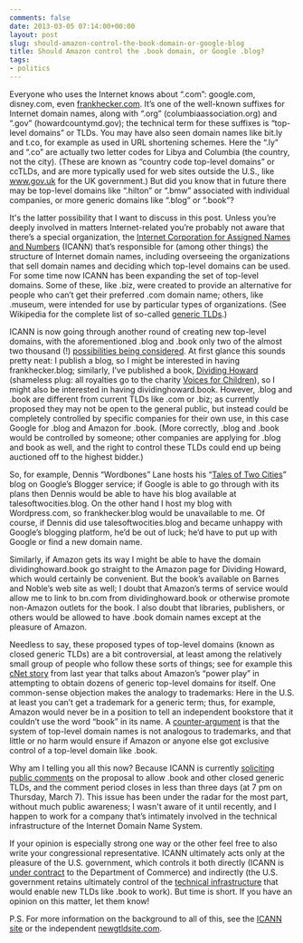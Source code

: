 ```yaml
---
comments: false
date: 2013-03-05 07:14:00+00:00
layout: post
slug: should-amazon-control-the-book-domain-or-google-blog
title: Should Amazon control the .book domain, or Google .blog?
tags:
- politics
---
```


Everyone who uses the Internet knows about “.com”: google.com, disney.com, even [frankhecker.com](http://frankhecker.com/). It’s one of the well-known suffixes for Internet domain names, along with “.org” (columbiaassociation.org) and “.gov” (howardcountymd.gov); the technical term for these suffixes is “top-level domains” or TLDs. You may have also seen domain names like bit.ly and t.co, for example as used in URL shortening schemes. Here the “.ly” and “.co” are actually two letter codes for Libya and Columbia (the country, not the city). (These are known as “country code top-level domains” or ccTLDs, and are more typically used for web sites outside the U.S., like www.gov.uk for the UK government.) But did you know that in future there may be top-level domains like “.hilton” or “.bmw” associated with individual companies, or more generic domains like “.blog” or “.book”?

It's the latter possibility that I want to discuss in this post. Unless you’re deeply involved in matters Internet-related you’re probably not aware that there’s a special organization, the [Internet Corporation for Assigned Names and Numbers](http://www.icann.org/) (ICANN) that’s responsible for (among other things) the structure of Internet domain names, including overseeing the organizations that sell domain names and deciding which top-level domains can be used. For some time now ICANN has been expanding the set of top-level domains. Some of these, like .biz, were created to provide an alternative for people who can’t get their preferred .com domain name; others, like .museum, were intended for use by particular types of organizations. (See Wikipedia for the complete list of so-called [generic TLDs](http://en.wikipedia.org/wiki/List_of_Internet_top-level_domains#Generic_top-level_domains).)

ICANN is now going through another round of creating new top-level domains, with the aforementioned .blog and .book only two of the almost two thousand (!) [possibilities being considered](https://gtldresult.icann.org/application-result/applicationstatus). At first glance this sounds pretty neat: I publish a blog, so I might be interested in having frankhecker.blog; similarly, I've published a book, [Dividing Howard](/dividing-howard/) (shameless plug: all royalties go to the charity [Voices for Children](http://voicesforchildren.org/)), so I might also be interested in having dividinghoward.book. However, .blog and .book are different from current TLDs like .com or .biz; as currently proposed they may not be open to the general public, but instead could be completely controlled by specific companies for their own use, in this case Google for .blog and Amazon for .book. (More correctly, .blog and .book would be controlled by someone; other companies are applying for .blog and book as well, and the right to control these TLDs could end up being auctioned off to the highest bidder.)

So, for example, Dennis “Wordbones” Lane hosts his “[Tales of Two Cities](http://writing-the-wrongs.blogspot.com/)” blog on Google’s Blogger service; if Google is able to go through with its plans then Dennis would be able to have his blog available at talesoftwocities.blog. On the other hand I host my blog with Wordpress.com, so frankhecker.blog would be unavailable to me. Of course, if Dennis did use talesoftwocities.blog and became unhappy with Google’s blogging platform, he’d be out of luck; he’d have to put up with Google or find a new domain name.

Similarly, if Amazon gets its way I might be able to have the domain dividinghoward.book go straight to the Amazon page for Dividing Howard, which would certainly be convenient. But the book’s available on Barnes and Noble’s web site as well; I doubt that Amazon’s terms of service would allow me to link to bn.com from dividinghoward.book or otherwise promote non-Amazon outlets for the book. I also doubt that libraries, publishers, or others would be allowed to have .book domain names except at the pleasure of Amazon.

Needless to say, these proposed types of top-level domains (known as closed generic TLDs) are a bit controversial, at least among the relatively small group of people who follow these sorts of things; see for example this [cNet story](http://news.cnet.com/8301-1023_3-57457301-93/amazon.coms-domain-power-play-we-want-to-control-them-all/) from last year that talks about Amazon’s “power play” in attempting to obtain dozens of generic top-level domains for itself. One common-sense objection makes the analogy to trademarks: Here in the U.S. at least you can’t get a trademark for a generic term; thus, for example, Amazon would never be in a position to tell an independent bookstore that it couldn’t use the word “book” in its name. A [counter-argument](http://www.internetgovernance.org/2012/09/19/generic-top-level-domains-who-should-own-book/) is that the system of top-level domain names is not analogous to trademarks, and that little or no harm would ensure if Amazon or anyone else got exclusive control of a top-level domain like .book.

Why am I telling you all this now? Because ICANN is currently [soliciting public comments](http://www.icann.org/en/news/public-comment/closed-generic-05feb13-en.htm) on the proposal to allow .book and other closed generic TLDs, and the comment period closes in less than three days (at 7 pm on Thursday, March 7). This issue has been under the radar for the most part, without much public awareness; I wasn't aware of it until recently, and I happen to work for a company that’s intimately involved in the technical infrastructure of the Internet Domain Name System.

If your opinion is especially strong one way or the other feel free to also write your congressional representative. ICANN ultimately acts only at the pleasure of the U.S. government, which controls it both directly (ICANN is [under contract](http://thehill.com/blogs/hillicon-valley/technology/236187-commerce-department-keeps-icann-as-internet-overseer) to the Department of Commerce) and indirectly (the U.S. government retains ultimately control of the [technical infrastructure](http://en.wikipedia.org/wiki/DNS_root_zone) that would enable new TLDs like .book to work). But time is short. If you have an opinion on this matter, let them know! 

P.S. For more information on the background to all of this, see the [ICANN site](http://newgtlds.icann.org/en/) or the independent [newgtldsite.com](http://www.newgtldsite.com/).
